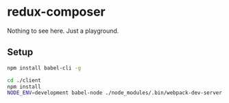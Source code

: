 # redux-composer

Nothing to see here. Just a playground.

## Setup

```sh
npm install babel-cli -g

cd ./client
npm install
NODE_ENV=development babel-node ./node_modules/.bin/webpack-dev-server --config ./src/webpack.config.js; say 'client crashed';
```
